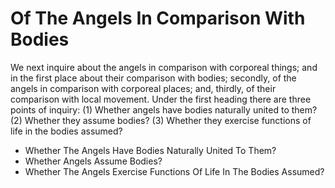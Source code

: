 # Of The Angels In Comparison With Bodies

We next inquire about the angels in comparison with corporeal things; and in the first place about their comparison with bodies; secondly, of the angels in comparison with corporeal places; and, thirdly, of their comparison with local movement.  Under the first heading there are three points of inquiry:
(1) Whether angels have bodies naturally united to them?
(2) Whether they assume bodies?
(3) Whether they exercise functions of life in the bodies assumed?

* Whether The Angels Have Bodies Naturally United To Them?
* Whether Angels Assume Bodies?
* Whether The Angels Exercise Functions Of Life In The Bodies Assumed?
